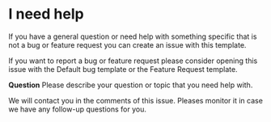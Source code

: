 # I need help

If you have a general question or need help with something specific that is not a bug or feature request you can create an issue with this template.

If you want to report a bug or feature request please consider opening this issue with the Default bug template or the Feature Request template.

**Question**
Please describe your question or topic that you need help with.

We will contact you in the comments of this issue. Pleases monitor it in case we have any follow-up questions for you.
